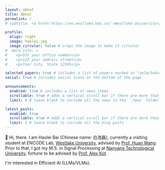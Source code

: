 ```yaml
---
layout: about
title: About
permalink: /
# subtitle: <a href='https://en.westlake.edu.cn/'>Westlake University</a>

profile:
  align: right
  image: haolei.jpg
  image_circular: false # crops the image to make it circular
#  more_info: >
#    <p>555 your office number</p>
#    <p>123 your address street</p>
#    <p>Your City, State 12345</p>

selected_papers: true # includes a list of papers marked as "selected={true}"
social: true # includes social icons at the bottom of the page

announcements:
  enabled: true # includes a list of news items
  scrollable: true # adds a vertical scroll bar if there are more than 3 news items
  limit: 5 # leave blank to include all the news in the `_news` folder

latest_posts:
  enabled: true
  scrollable: true # adds a vertical scroll bar if there are more than 3 new posts items
  limit: 1 # leave blank to include all the blog posts
---
```


👋 Hi, there. I am Haolei Bai (Chinese name: 白浩磊), currently a visiting student at ENCODE Lab, [Westlake University](https://en.westlake.edu.cn/), advised by [Prof. Huan Wang](https://huanwang.tech/). Prior to that, I got my M.S. in Signal Processing at [Nanyang Technological University](https://www.ntu.edu.sg/), fortune to be advised by [Prof. Alex Kot](https://personal.ntu.edu.sg/eackot/).

I'm interested in Efficient AI (LLMs/VLMs).

